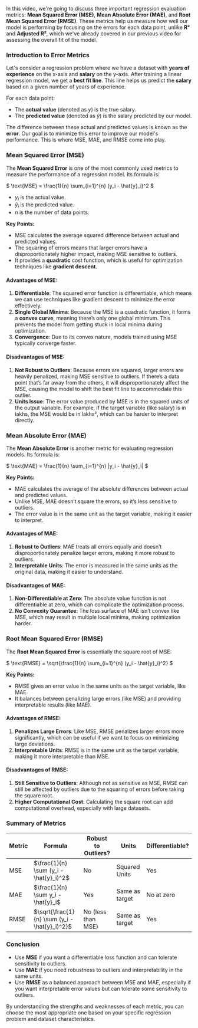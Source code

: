 In this video, we're going to discuss three important regression evaluation metrics: **Mean Squared Error (MSE)**, **Mean Absolute Error (MAE)**, and **Root Mean Squared Error (RMSE)**. These metrics help us measure how well our model is performing by focusing on the errors for each data point, unlike **R²** and **Adjusted R²**, which we've already covered in our previous video for assessing the overall fit of the model.

### Introduction to Error Metrics

Let's consider a regression problem where we have a dataset with **years of experience** on the x-axis and **salary** on the y-axis. After training a linear regression model, we get a **best fit line**. This line helps us predict the **salary** based on a given number of years of experience.

For each data point:
- The **actual value** (denoted as $y$) is the true salary.
- The **predicted value** (denoted as $\hat{y}$) is the salary predicted by our model.

The difference between these actual and predicted values is known as the **error**. Our goal is to minimize this error to improve our model's performance. This is where MSE, MAE, and RMSE come into play.

### Mean Squared Error (MSE)

The **Mean Squared Error** is one of the most commonly used metrics to measure the performance of a regression model. Its formula is:

$
\text{MSE} = \frac{1}{n} \sum_{i=1}^{n} (y_i - \hat{y}_i)^2
$

- $y_i$ is the actual value.
- $\hat{y}_i$ is the predicted value.
- $n$ is the number of data points.

**Key Points:**
- MSE calculates the average squared difference between actual and predicted values.
- The squaring of errors means that larger errors have a disproportionately higher impact, making MSE sensitive to outliers.
- It provides a **quadratic** cost function, which is useful for optimization techniques like **gradient descent**.

#### Advantages of MSE:
1. **Differentiable**: The squared error function is differentiable, which means we can use techniques like gradient descent to minimize the error effectively.
2. **Single Global Minima**: Because the MSE is a quadratic function, it forms a **convex curve**, meaning there’s only one global minimum. This prevents the model from getting stuck in local minima during optimization.
3. **Convergence**: Due to its convex nature, models trained using MSE typically converge faster.

#### Disadvantages of MSE:
1. **Not Robust to Outliers**: Because errors are squared, larger errors are heavily penalized, making MSE sensitive to outliers. If there’s a data point that’s far away from the others, it will disproportionately affect the MSE, causing the model to shift the best fit line to accommodate this outlier.
2. **Units Issue**: The error value produced by MSE is in the squared units of the output variable. For example, if the target variable (like salary) is in lakhs, the MSE would be in lakhs², which can be harder to interpret directly.

### Mean Absolute Error (MAE)

The **Mean Absolute Error** is another metric for evaluating regression models. Its formula is:

$
\text{MAE} = \frac{1}{n} \sum_{i=1}^{n} |y_i - \hat{y}_i|
$

**Key Points:**
- MAE calculates the average of the absolute differences between actual and predicted values.
- Unlike MSE, MAE doesn’t square the errors, so it’s less sensitive to outliers.
- The error value is in the same unit as the target variable, making it easier to interpret.

#### Advantages of MAE:
1. **Robust to Outliers**: MAE treats all errors equally and doesn’t disproportionately penalize larger errors, making it more robust to outliers.
2. **Interpretable Units**: The error is measured in the same units as the original data, making it easier to understand.

#### Disadvantages of MAE:
1. **Non-Differentiable at Zero**: The absolute value function is not differentiable at zero, which can complicate the optimization process.
2. **No Convexity Guarantee**: The loss surface of MAE isn’t convex like MSE, which may result in multiple local minima, making optimization harder.

### Root Mean Squared Error (RMSE)

The **Root Mean Squared Error** is essentially the square root of MSE:

$
\text{RMSE} = \sqrt{\frac{1}{n} \sum_{i=1}^{n} (y_i - \hat{y}_i)^2}
$

**Key Points:**
- RMSE gives an error value in the same units as the target variable, like MAE.
- It balances between penalizing large errors (like MSE) and providing interpretable results (like MAE).

#### Advantages of RMSE:
1. **Penalizes Large Errors**: Like MSE, RMSE penalizes larger errors more significantly, which can be useful if we want to focus on minimizing large deviations.
2. **Interpretable Units**: RMSE is in the same unit as the target variable, making it more interpretable than MSE.

#### Disadvantages of RMSE:
1. **Still Sensitive to Outliers**: Although not as sensitive as MSE, RMSE can still be affected by outliers due to the squaring of errors before taking the square root.
2. **Higher Computational Cost**: Calculating the square root can add computational overhead, especially with large datasets.

### Summary of Metrics
| Metric | Formula | Robust to Outliers? | Units | Differentiable? |
|--------|---------|---------------------|-------|-----------------|
| MSE    | $\frac{1}{n} \sum (y_i - \hat{y}_i)^2$ | No  | Squared Units | Yes |
| MAE    | $\frac{1}{n} \sum y_i - \hat{y}_i$|  Yes | Same as target | No at zero |
| RMSE   | $\sqrt{\frac{1}{n} \sum (y_i - \hat{y}_i)^2}$ | No (less than MSE) | Same as target | Yes |

### Conclusion
- Use **MSE** if you want a differentiable loss function and can tolerate sensitivity to outliers.
- Use **MAE** if you need robustness to outliers and interpretability in the same units.
- Use **RMSE** as a balanced approach between MSE and MAE, especially if you want interpretable error values but can tolerate some sensitivity to outliers.

By understanding the strengths and weaknesses of each metric, you can choose the most appropriate one based on your specific regression problem and dataset characteristics.
